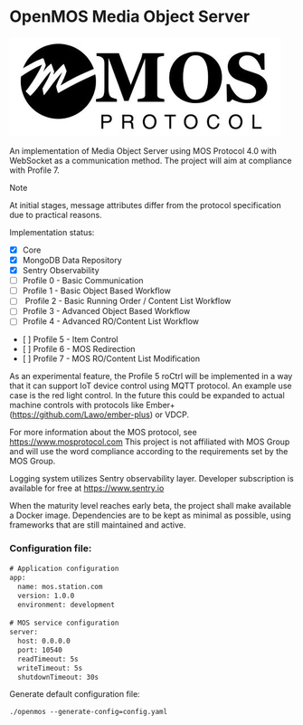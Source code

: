 # OpenMOS Media Object Server

![MOS Project Official Logo](/res/mosproject-logo.jpg)

An implementation of Media Object Server using MOS Protocol 4.0 with WebSocket as a communication method.
The project will aim at compliance with Profile 7.
> [!NOTE]
> At initial stages, message attributes differ from the protocol specification due to practical reasons.

Implementation status:
* [x]  Core
* [x]  MongoDB Data Repository
* [x]  Sentry Observability
* [ ]  Profile 0 - Basic Communication
* [ ]  Profile 1 - Basic Object Based Workflow
* [ ]  Profile 2 - Basic Running Order / Content List Workflow
* [ ]  Profile 3 - Advanced Object Based Workflow
* [ ]  Profile 4 - Advanced RO/Content List Workflow
* [ ]  Profile 5 - Item Control
* [ ]  Profile 6 - MOS Redirection
* [ ]  Profile 7 - MOS RO/Content List Modification

As an experimental feature, the Profile 5 roCtrl will be implemented in a way that it can support IoT device
control using MQTT protocol. An example use case is the red light control. In the future this could be expanded to actual machine controls with protocols like Ember+ (https://github.com/Lawo/ember-plus) or VDCP.

For more information about the MOS protocol, see https://www.mosprotocol.com
This project is not affiliated with MOS Group and will use the word compliance according to the requirements set by the MOS Group.

Logging system utilizes Sentry observability layer. Developer subscription is available for free at https://www.sentry.io

When the maturity level reaches early beta, the project shall make available a Docker image. Dependencies are to be kept as minimal as possible, using frameworks that are still maintained and active.

### Configuration file:

```
# Application configuration
app:
  name: mos.station.com
  version: 1.0.0
  environment: development

# MOS service configuration
server:
  host: 0.0.0.0
  port: 10540
  readTimeout: 5s
  writeTimeout: 5s
  shutdownTimeout: 30s
  ```

Generate default configuration file:
```
./openmos --generate-config=config.yaml
```

